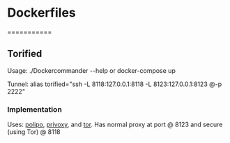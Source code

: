 # Dockerfiles
===========

## Torified

Usage:  ./Dockercommander --help or docker-compose up


Tunnel: alias torified="ssh -L 8118:127.0.0.1:8118 -L 8123:127.0.0.1:8123 <username>@<ip>-p 2222"

### Implementation

Uses: [polipo](https://github.com/jech/polipo), [privoxy](https://www.privoxy.org/), and [tor](https://www.torproject.org/).  Has normal proxy at port @ 8123 and secure (using Tor) @ 8118
